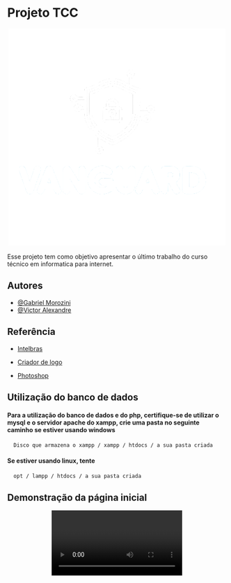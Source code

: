 # Projeto TCC
<p align="center", width=" 300px", height="300px">
 <img src="src/imagem/logos/VanguardLogo-Escuro.png">
</p>

Esse projeto tem como objetivo apresentar o último trabalho do curso técnico em informatica para internet.
## Autores

- [@Gabriel Morozini](https://www.github.com/G3programmer)
- [@Victor Alexandre](https://www.github.com/victoralexand)


## Referência

 - [Intelbras](https://https://www.intelbras.com/pt-br/)

 - [Criador de logo](https://www.tailorbrands.com/pt-br/logo-maker)
 
 - [Photoshop](https://www.photopea.com/)
## Utilização do banco de dados

#### Para a utilização do banco de dados e do php, certifique-se de utilizar o mysql e o servidor apache do xampp, crie uma pasta no seguinte caminho se estiver usando windows

```http
  Disco que armazena o xampp / xampp / htdocs / a sua pasta criada
```

#### Se estiver usando linux, tente
```http
  opt / lampp / htdocs / a sua pasta criada
```


## Demonstração da página inicial
<p align="center">
<video src="Demo.gif">
</p>


